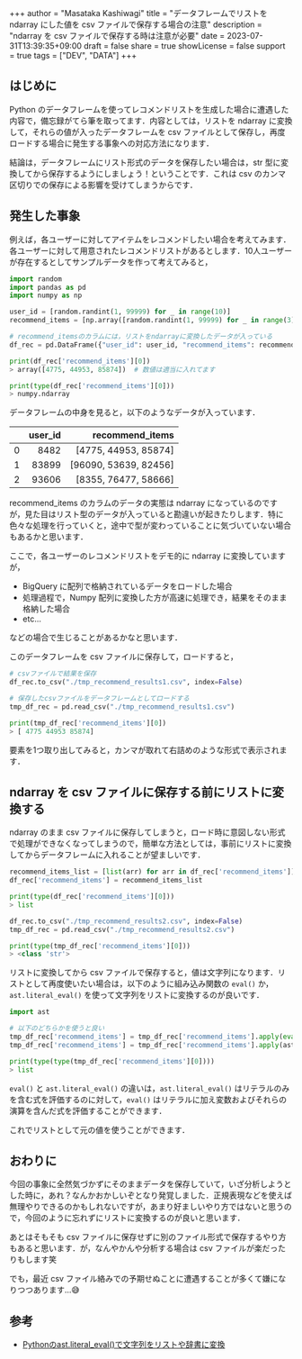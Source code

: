 +++
author = "Masataka Kashiwagi"
title = "データフレームでリストを ndarray にした値を csv ファイルで保存する場合の注意"
description = "ndarray を csv ファイルで保存する時は注意が必要"
date = 2023-07-31T13:39:35+09:00
draft = false
share = true
showLicense = false
support = true
tags = ["DEV", "DATA"]
+++

## はじめに

Python のデータフレームを使ってレコメンドリストを生成した場合に遭遇した内容で，備忘録がてら筆を取ってます．内容としては，リストを ndarray に変換して，それらの値が入ったデータフレームを csv ファイルとして保存し，再度ロードする場合に発生する事象への対応方法になります．

結論は，データフレームにリスト形式のデータを保存したい場合は，str 型に変換してから保存するようにしましょう！ということです．これは csv のカンマ区切りでの保存による影響を受けてしまうからです．

## 発生した事象

例えば，各ユーザーに対してアイテムをレコメンドしたい場合を考えてみます．各ユーザーに対して用意されたレコメンドリストがあるとします．10人ユーザーが存在するとしてサンプルデータを作って考えてみると，

```python
import random
import pandas as pd
import numpy as np

user_id = [random.randint(1, 99999) for _ in range(10)]
recommend_items = [np.array([random.randint(1, 99999) for _ in range(3)]) for _ in range(10)]

# recommend_itemsのカラムには，リストをndarrayに変換したデータが入っている
df_rec = pd.DataFrame({"user_id": user_id, "recommend_items": recommend_items})

print(df_rec['recommend_items'][0])
> array([4775, 44953, 85874])  # 数値は適当に入れてます

print(type(df_rec['recommend_items'][0]))
> numpy.ndarray
```

データフレームの中身を見ると，以下のようなデータが入っています．

|  | user_id | recommend_items |
| :---: | ---: | ---: |
| 0 | 8482 | [4775, 44953, 85874] |
| 1 | 83899 | [96090, 53639, 82456] |
| 2 | 93606 | [8355, 76477, 58666] |

recommend_items のカラムのデータの実態は ndarray になっているのですが，見た目はリスト型のデータが入っていると勘違いが起きたりします．特に色々な処理を行っていくと，途中で型が変わっていることに気づいていない場合もあるかと思います．

ここで，各ユーザーのレコメンドリストをデモ的に ndarray に変換していますが，

- BigQuery に配列で格納されているデータをロードした場合
- 処理過程で，Numpy 配列に変換した方が高速に処理でき，結果をそのまま格納した場合
- etc...

などの場合で生じることがあるかなと思います．

このデータフレームを csv ファイルに保存して，ロードすると，

```python
# csvファイルで結果を保存
df_rec.to_csv("./tmp_recommend_results1.csv", index=False)

# 保存したcsvファイルをデータフレームとしてロードする
tmp_df_rec = pd.read_csv("./tmp_recommend_results1.csv")

print(tmp_df_rec['recommend_items'][0])
> [ 4775 44953 85874]
```

要素を1つ取り出してみると，カンマが取れて右詰めのような形式で表示されます．

## ndarray を csv ファイルに保存する前にリストに変換する

ndarray のまま csv ファイルに保存してしまうと，ロード時に意図しない形式で処理ができなくなってしまうので，簡単な方法としては，事前にリストに変換してからデータフレームに入れることが望ましいです．

```python
recommend_items_list = [list(arr) for arr in df_rec['recommend_items']]
df_rec['recommend_items'] = recommend_items_list

print(type(df_rec['recommend_items'][0]))
> list

df_rec.to_csv("./tmp_recommend_results2.csv", index=False)
tmp_df_rec = pd.read_csv("./tmp_recommend_results2.csv")

print(type(tmp_df_rec['recommend_items'][0]))
> <class 'str'>
```

リストに変換してから csv ファイルで保存すると，値は文字列になります．リストとして再度使いたい場合は，以下のように組み込み関数の `eval()` か，`ast.literal_eval()` を使って文字列をリストに変換するのが良いです．

```python
import ast

# 以下のどちらかを使うと良い
tmp_df_rec['recommend_items'] = tmp_df_rec['recommend_items'].apply(eval)
tmp_df_rec['recommend_items'] = tmp_df_rec['recommend_items'].apply(ast.literal_eval)

print(type(type(tmp_df_rec['recommend_items'][0])))
> list
```

`eval()` と `ast.literal_eval()` の違いは，`ast.literal_eval()` はリテラルのみを含む式を評価するのに対して，`eval()` はリテラルに加え変数およびそれらの演算を含んだ式を評価することができます．

これでリストとして元の値を使うことができます．

## おわりに

今回の事象に全然気づかずにそのままデータを保存していて，いざ分析しようとした時に，あれ？なんかおかしいぞとなり発覚しました．正規表現などを使えば無理やりできるのかもしれないですが，あまり好ましいやり方ではないと思うので，今回のように忘れずにリストに変換するのが良いと思います．

あとはそもそも csv ファイルに保存せずに別のファイル形式で保存するやり方もあると思います．が，なんやかんや分析する場合は csv ファイルが楽だったりもします笑

でも，最近 csv ファイル絡みでの予期せぬことに遭遇することが多くて嫌になりつつあります...😅

## 参考

- [Pythonのast.literal_eval()で文字列をリストや辞書に変換](https://note.nkmk.me/python-ast-literal-eval/)
